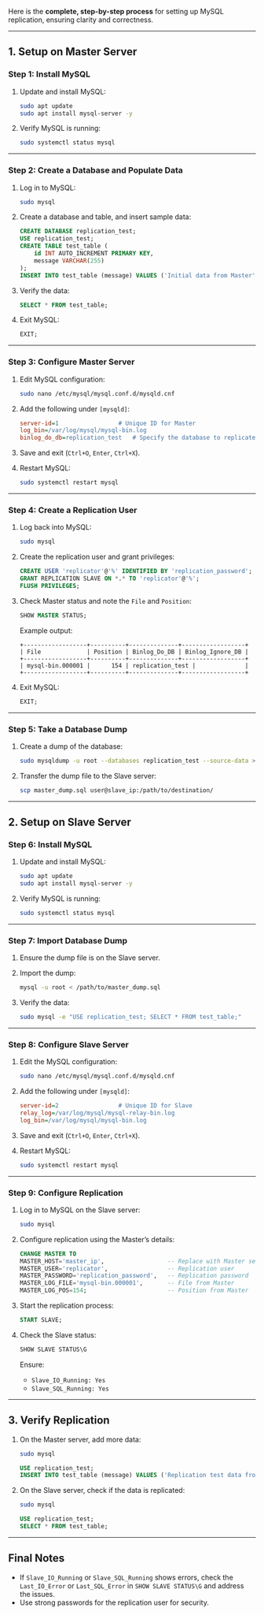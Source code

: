 Here is the **complete, step-by-step process** for setting up MySQL replication, ensuring clarity and correctness.

---

## **1. Setup on Master Server**

### Step 1: Install MySQL
1. Update and install MySQL:
   ```bash
   sudo apt update
   sudo apt install mysql-server -y
   ```

2. Verify MySQL is running:
   ```bash
   sudo systemctl status mysql
   ```

---

### Step 2: Create a Database and Populate Data
1. Log in to MySQL:
   ```bash
   sudo mysql
   ```

2. Create a database and table, and insert sample data:
   ```sql
   CREATE DATABASE replication_test;
   USE replication_test;
   CREATE TABLE test_table (
       id INT AUTO_INCREMENT PRIMARY KEY,
       message VARCHAR(255)
   );
   INSERT INTO test_table (message) VALUES ('Initial data from Master');
   ```

3. Verify the data:
   ```sql
   SELECT * FROM test_table;
   ```

4. Exit MySQL:
   ```sql
   EXIT;
   ```

---

### Step 3: Configure Master Server
1. Edit MySQL configuration:
   ```bash
   sudo nano /etc/mysql/mysql.conf.d/mysqld.cnf
   ```

2. Add the following under `[mysqld]`:
   ```ini
   server-id=1                 # Unique ID for Master
   log_bin=/var/log/mysql/mysql-bin.log
   binlog_do_db=replication_test   # Specify the database to replicate
   ```

3. Save and exit (`Ctrl+O`, `Enter`, `Ctrl+X`).

4. Restart MySQL:
   ```bash
   sudo systemctl restart mysql
   ```

---

### Step 4: Create a Replication User
1. Log back into MySQL:
   ```bash
   sudo mysql
   ```

2. Create the replication user and grant privileges:
   ```sql
   CREATE USER 'replicator'@'%' IDENTIFIED BY 'replication_password';
   GRANT REPLICATION SLAVE ON *.* TO 'replicator'@'%';
   FLUSH PRIVILEGES;
   ```

3. Check Master status and note the `File` and `Position`:
   ```sql
   SHOW MASTER STATUS;
   ```

   Example output:
   ```
   +------------------+----------+--------------+------------------+
   | File             | Position | Binlog_Do_DB | Binlog_Ignore_DB |
   +------------------+----------+--------------+------------------+
   | mysql-bin.000001 |      154 | replication_test |              |
   +------------------+----------+--------------+------------------+
   ```

4. Exit MySQL:
   ```sql
   EXIT;
   ```

---

### Step 5: Take a Database Dump
1. Create a dump of the database:
   ```bash
   sudo mysqldump -u root --databases replication_test --source-data > master_dump.sql
   ```

2. Transfer the dump file to the Slave server:
   ```bash
   scp master_dump.sql user@slave_ip:/path/to/destination/
   ```

---

## **2. Setup on Slave Server**

### Step 6: Install MySQL
1. Update and install MySQL:
   ```bash
   sudo apt update
   sudo apt install mysql-server -y
   ```

2. Verify MySQL is running:
   ```bash
   sudo systemctl status mysql
   ```

---

### Step 7: Import Database Dump
1. Ensure the dump file is on the Slave server.

2. Import the dump:
   ```bash
   mysql -u root < /path/to/master_dump.sql
   ```

3. Verify the data:
   ```bash
   sudo mysql -e "USE replication_test; SELECT * FROM test_table;"
   ```

---

### Step 8: Configure Slave Server
1. Edit the MySQL configuration:
   ```bash
   sudo nano /etc/mysql/mysql.conf.d/mysqld.cnf
   ```

2. Add the following under `[mysqld]`:
   ```ini
   server-id=2                 # Unique ID for Slave
   relay_log=/var/log/mysql/mysql-relay-bin.log
   log_bin=/var/log/mysql/mysql-bin.log
   ```

3. Save and exit (`Ctrl+O`, `Enter`, `Ctrl+X`).

4. Restart MySQL:
   ```bash
   sudo systemctl restart mysql
   ```

---

### Step 9: Configure Replication
1. Log in to MySQL on the Slave server:
   ```bash
   sudo mysql
   ```

2. Configure replication using the Master’s details:
   ```sql
   CHANGE MASTER TO
   MASTER_HOST='master_ip',                  -- Replace with Master server's IP
   MASTER_USER='replicator',                 -- Replication user
   MASTER_PASSWORD='replication_password',   -- Replication password
   MASTER_LOG_FILE='mysql-bin.000001',       -- File from Master
   MASTER_LOG_POS=154;                       -- Position from Master
   ```

3. Start the replication process:
   ```sql
   START SLAVE;
   ```

4. Check the Slave status:
   ```sql
   SHOW SLAVE STATUS\G
   ```

   Ensure:
   - `Slave_IO_Running: Yes`
   - `Slave_SQL_Running: Yes`

---

## **3. Verify Replication**
1. On the Master server, add more data:
   ```bash
   sudo mysql
   ```

   ```sql
   USE replication_test;
   INSERT INTO test_table (message) VALUES ('Replication test data from Master');
   ```

2. On the Slave server, check if the data is replicated:
   ```bash
   sudo mysql
   ```

   ```sql
   USE replication_test;
   SELECT * FROM test_table;
   ```

---

## **Final Notes**
- If `Slave_IO_Running` or `Slave_SQL_Running` shows errors, check the `Last_IO_Error` or `Last_SQL_Error` in `SHOW SLAVE STATUS\G` and address the issues.
- Use strong passwords for the replication user for security.


